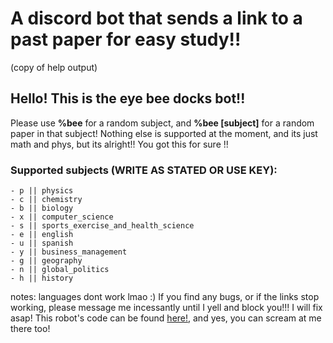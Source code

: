 # A discord bot that sends a link to a past paper for easy study!!
(copy of help output)

## Hello! This is the eye bee docks bot!!
Please use **%bee** for a random subject, and **%bee [subject]** for a random paper in that subject!
Nothing else is supported at the moment, and its just math and phys, but its alright!! You got this for sure !!
### Supported subjects (WRITE AS STATED OR USE KEY):
```- m || math
- p || physics
- c || chemistry
- b || biology
- x || computer_science
- s || sports_exercise_and_health_science
- e || english
- u || spanish
- y || business_management
- g || geography
- n || global_politics
- h || history
```
notes: languages dont work lmao :)
If you find any bugs, or if the links stop working, please message me incessantly until I yell and block you!!! I will fix asap!
This robot's code can be found [here!](https://github.com/Milkalotl/ib_study_bot), and yes, you can scream at me there too!
